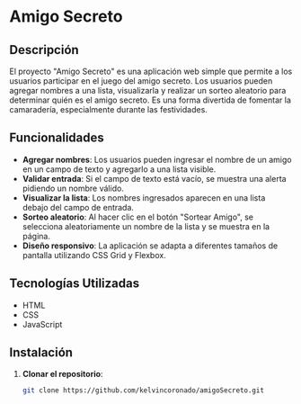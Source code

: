 # Amigo Secreto

## Descripción

El proyecto "Amigo Secreto" es una aplicación web simple que permite a los usuarios participar en el juego del amigo secreto. Los usuarios pueden agregar nombres a una lista, visualizarla y realizar un sorteo aleatorio para determinar quién es el amigo secreto. Es una forma divertida de fomentar la camaradería, especialmente durante las festividades.

## Funcionalidades

- **Agregar nombres**: Los usuarios pueden ingresar el nombre de un amigo en un campo de texto y agregarlo a una lista visible.
- **Validar entrada**: Si el campo de texto está vacío, se muestra una alerta pidiendo un nombre válido.
- **Visualizar la lista**: Los nombres ingresados aparecen en una lista debajo del campo de entrada.
- **Sorteo aleatorio**: Al hacer clic en el botón "Sortear Amigo", se selecciona aleatoriamente un nombre de la lista y se muestra en la página.
- **Diseño responsivo**: La aplicación se adapta a diferentes tamaños de pantalla utilizando CSS Grid y Flexbox.

## Tecnologías Utilizadas

- HTML
- CSS
- JavaScript

## Instalación

1. **Clonar el repositorio**:
   ```bash
   git clone https://github.com/kelvincoronado/amigoSecreto.git
